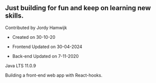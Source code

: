  
## Just building for fun and keep on learning new skills.
 
 
Contributed by Jordy Hamwijk
- Created on 30-10-20

- Frontend Updated on 30-04-2024
- Back-end Updated on 7-11-2020


Java LTS 11.0.9


Building a front-end web app with React-hooks.


